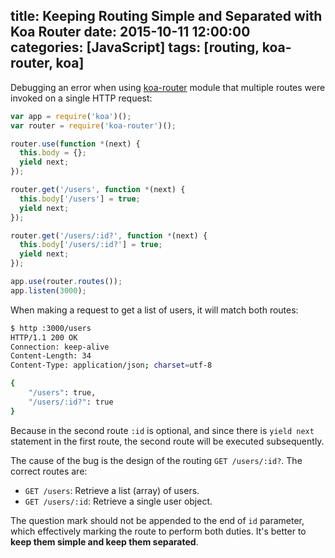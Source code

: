 title: Keeping Routing Simple and Separated with Koa Router
date: 2015-10-11 12:00:00
categories: [JavaScript]
tags: [routing, koa-router, koa]
---

Debugging an error when using [koa-router] module that multiple routes were invoked on a single HTTP request:

```js
var app = require('koa')();
var router = require('koa-router')();

router.use(function *(next) {
  this.body = {};
  yield next;
});

router.get('/users', function *(next) {
  this.body['/users'] = true;
  yield next;
});

router.get('/users/:id?', function *(next) {
  this.body['/users/:id?'] = true;
  yield next;
});

app.use(router.routes());
app.listen(3000);
```

When making a request to get a list of users, it will match both routes:

```sh
$ http :3000/users
HTTP/1.1 200 OK
Connection: keep-alive
Content-Length: 34
Content-Type: application/json; charset=utf-8

{
    "/users": true,
    "/users/:id?": true
}
```

Because in the second route `:id` is optional, and since there is `yield next` statement in the first route, the second route will be executed subsequently.

The cause of the bug is the design of the routing `GET /users/:id?`. The correct routes are:

- `GET /users`: Retrieve a list (array) of users.
- `GET /users/:id`: Retrieve a single user object.

The question mark should not be appended to the end of `id` parameter, which effectively marking the route to perform both duties. It's better to **keep them simple and keep them separated**.


[koa-router]: https://github.com/alexmingoia/koa-router
